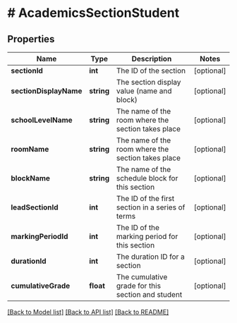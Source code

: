 # # AcademicsSectionStudent

## Properties

Name | Type | Description | Notes
------------ | ------------- | ------------- | -------------
**sectionId** | **int** | The ID of the section | [optional]
**sectionDisplayName** | **string** | The section display value (name and block) | [optional]
**schoolLevelName** | **string** | The name of the room where the section takes place | [optional]
**roomName** | **string** | The name of the room where the section takes place | [optional]
**blockName** | **string** | The name of the schedule block for this section | [optional]
**leadSectionId** | **int** | The ID of the first section in a series of terms | [optional]
**markingPeriodId** | **int** | The ID of the marking period for this section | [optional]
**durationId** | **int** | The duration ID for a section | [optional]
**cumulativeGrade** | **float** | The cumulative grade for this section and student | [optional]

[[Back to Model list]](../../README.md#models) [[Back to API list]](../../README.md#endpoints) [[Back to README]](../../README.md)
